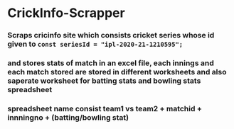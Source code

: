 # CrickInfo-Scrapper

### Scraps cricinfo site which consists cricket series whose id given to `const seriesId = "ipl-2020-21-1210595";` 

### and stores stats of match in an excel file, each innings and each match stored are stored in different worksheets and also saperate worksheet for batting stats and bowling stats spreadsheet

### spreadsheet name consist team1 vs team2 + matchid + innningno + (batting/bowling stat) 